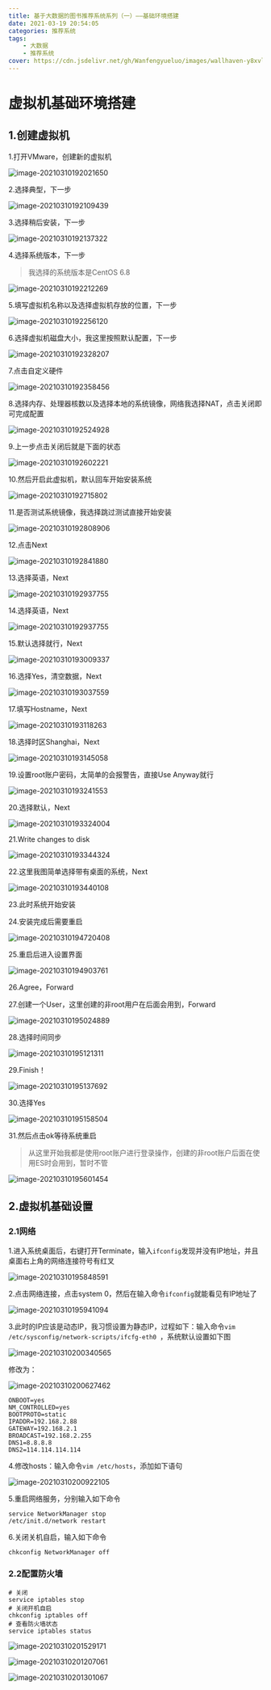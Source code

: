 ```yaml
---
title: 基于大数据的图书推荐系统系列（一）——基础环境搭建
date: 2021-03-19 20:54:05
categories: 推荐系统
tags: 
	- 大数据
	- 推荐系统
cover: https://cdn.jsdelivr.net/gh/Wanfengyueluo/images/wallhaven-y8xvlg-1616224225840.jpg
---
```


# 虚拟机基础环境搭建

## 1.创建虚拟机

1.打开VMware，创建新的虚拟机

![image-20210310192021650](https://cdn.jsdelivr.net/gh/Wanfengyueluo/images/image-20210310192021650.png)

2.选择典型，下一步

![image-20210310192109439](https://cdn.jsdelivr.net/gh/Wanfengyueluo/images/image-20210310192109439.png)

3.选择稍后安装，下一步

![image-20210310192137322](https://cdn.jsdelivr.net/gh/Wanfengyueluo/images/image-20210310192137322.png)

4.选择系统版本，下一步

   > 我选择的系统版本是CentOS 6.8

![image-20210310192212269](https://cdn.jsdelivr.net/gh/Wanfengyueluo/images/image-20210310192212269.png)

5.填写虚拟机名称以及选择虚拟机存放的位置，下一步

![image-20210310192256120](https://cdn.jsdelivr.net/gh/Wanfengyueluo/images/image-20210310192256120.png)

6.选择虚拟机磁盘大小，我这里按照默认配置，下一步

![image-20210310192328207](https://cdn.jsdelivr.net/gh/Wanfengyueluo/images/image-20210310192328207.png)

7.点击自定义硬件

![image-20210310192358456](https://cdn.jsdelivr.net/gh/Wanfengyueluo/images/image-20210310192358456.png)

8.选择内存、处理器核数以及选择本地的系统镜像，网络我选择NAT，点击关闭即可完成配置

![image-20210310192524928](https://cdn.jsdelivr.net/gh/Wanfengyueluo/images/image-20210310192524928.png)

9.上一步点击关闭后就是下面的状态

![image-20210310192602221](https://cdn.jsdelivr.net/gh/Wanfengyueluo/images/image-20210310192602221.png)

10.然后开启此虚拟机，默认回车开始安装系统

![image-20210310192715802](https://cdn.jsdelivr.net/gh/Wanfengyueluo/images/image-20210310192841880.png)

11.是否测试系统镜像，我选择跳过测试直接开始安装

![image-20210310192808906](https://cdn.jsdelivr.net/gh/Wanfengyueluo/images/image-20210310192808906.png)

12.点击Next

![image-20210310192841880](https://cdn.jsdelivr.net/gh/Wanfengyueluo/images/image-20210310192841880.png)

13.选择英语，Next

![image-20210310192937755](https://cdn.jsdelivr.net/gh/Wanfengyueluo/images/image-20210310192911574.png)

14.选择英语，Next

![image-20210310192937755](https://cdn.jsdelivr.net/gh/Wanfengyueluo/images/image-20210310192937755.png)

15.默认选择就行，Next

![image-20210310193009337](https://cdn.jsdelivr.net/gh/Wanfengyueluo/images/image-20210310193009337.png)

16.选择Yes，清空数据，Next

![image-20210310193037559](https://cdn.jsdelivr.net/gh/Wanfengyueluo/images/image-20210310193037559.png)

17.填写Hostname，Next

![image-20210310193118263](https://cdn.jsdelivr.net/gh/Wanfengyueluo/images/image-20210310193118263.png)

18.选择时区Shanghai，Next

![image-20210310193145058](https://cdn.jsdelivr.net/gh/Wanfengyueluo/images/image-20210310193145058.png)

19.设置root账户密码，太简单的会报警告，直接Use Anyway就行

![image-20210310193241553](https://cdn.jsdelivr.net/gh/Wanfengyueluo/images/image-20210310193241553.png)

20.选择默认，Next

![image-20210310193324004](https://cdn.jsdelivr.net/gh/Wanfengyueluo/images/image-20210310193324004.png)

21.Write changes to disk

![image-20210310193344324](https://cdn.jsdelivr.net/gh/Wanfengyueluo/images/image-20210310193344324.png)

22.这里我图简单选择带有桌面的系统，Next

![image-20210310193440108](https://cdn.jsdelivr.net/gh/Wanfengyueluo/images/image-20210310193440108.png)

23.此时系统开始安装

24.安装完成后需要重启

![image-20210310194720408](https://cdn.jsdelivr.net/gh/Wanfengyueluo/images/image-20210310194720408.png)

25.重启后进入设置界面

![image-20210310194903761](https://cdn.jsdelivr.net/gh/Wanfengyueluo/images/image-20210310194903761.png)

26.Agree，Forward

27.创建一个User，这里创建的非root用户在后面会用到，Forward

![image-20210310195024889](https://cdn.jsdelivr.net/gh/Wanfengyueluo/images/image-20210310195024889.png)

28.选择时间同步

![image-20210310195121311](https://cdn.jsdelivr.net/gh/Wanfengyueluo/images/image-20210310195121311.png)

29.Finish！

![image-20210310195137692](https://cdn.jsdelivr.net/gh/Wanfengyueluo/images/image-20210310195137692.png)

30.选择Yes

![image-20210310195158504](https://cdn.jsdelivr.net/gh/Wanfengyueluo/images/image-20210310195158504.png)

31.然后点击ok等待系统重启

> 从这里开始我都是使用root账户进行登录操作，创建的非root账户后面在使用ES时会用到，暂时不管

![image-20210310195601454](https://cdn.jsdelivr.net/gh/Wanfengyueluo/images/image-20210310195601454.png)

## 2.虚拟机基础设置

### 2.1网络

1.进入系统桌面后，右键打开Terminate，输入`ifconfig`发现并没有IP地址，并且桌面右上角的网络连接符号有红叉

![image-20210310195848591](https://cdn.jsdelivr.net/gh/Wanfengyueluo/images/image-20210310195848591.png)

2.点击网络连接，点击system 0，然后在输入命令`ifconfig`就能看见有IP地址了

![image-20210310195941094](https://cdn.jsdelivr.net/gh/Wanfengyueluo/images/image-20210310195941094.png)

3.此时的IP应该是动态IP，我习惯设置为静态IP，过程如下：输入命令`vim /etc/sysconfig/network-scripts/ifcfg-eth0 `，系统默认设置如下图

![image-20210310200340565](https://cdn.jsdelivr.net/gh/Wanfengyueluo/images/image-20210310200340565.png)

修改为：

![image-20210310200627462](https://cdn.jsdelivr.net/gh/Wanfengyueluo/images/image-20210310200627462.png)

```shell
ONBOOT=yes
NM_CONTROLLED=yes
BOOTPROTO=static
IPADDR=192.168.2.88
GATEWAY=192.168.2.1
BROADCAST=192.168.2.255
DNS1=8.8.8.8
DNS2=114.114.114.114
```

4.修改hosts：输入命令`vim /etc/hosts`，添加如下语句

![image-20210310200922105](https://cdn.jsdelivr.net/gh/Wanfengyueluo/images/image-20210310200922105.png)

5.重启网络服务，分别输入如下命令

```shell
service NetworkManager stop
/etc/init.d/network restart
```

6.关闭关机自启，输入如下命令

```shell
chkconfig NetworkManager off
```



### 2.2配置防火墙

```shell
# 关闭
service iptables stop
# 关闭开机自启
chkconfig iptables off
# 查看防火墙状态
service iptables status
```

![image-20210310201529171](https://cdn.jsdelivr.net/gh/Wanfengyueluo/images/image-20210310201529171.png)

![image-20210310201207061](https://cdn.jsdelivr.net/gh/Wanfengyueluo/images/image-20210310201207061.png)

![image-20210310201301067](https://cdn.jsdelivr.net/gh/Wanfengyueluo/images/image-20210310201301067.png)